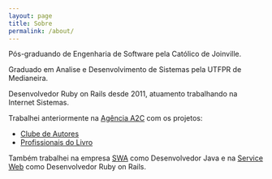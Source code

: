 ```yaml
---
layout: page
title: Sobre
permalink: /about/
---
```


Pós-graduando de Engenharia de Software pela Católico de Joinville.

Graduado em Analise e Desenvolvimento de Sistemas pela UTFPR de Medianeira.

Desenvolvedor Ruby on Rails desde 2011, atuamento trabalhando na Internet Sistemas.

Trabalhei anteriormente na [Agência A2C](http://www.a2c.ag) com os projetos:

  + [Clube de Autores](http://www.clubedeautores.com.br)
  + [Profissionais do Livro](http://www.profissionaisdolivro.com.br)

Também trabalhei na empresa [SWA](http://www.swa.com.br) como Desenvolvedor Java e na [Service Web](http://www.serviceweb.com.br) como Desenvolvedor Ruby on Rails.
